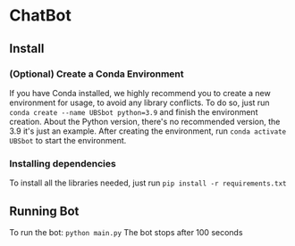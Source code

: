 # ChatBot

## Install

### (Optional) Create a Conda Environment

If you have Conda installed, we highly recommend you to create a new environment for usage, to avoid any library conflicts.
To do so, just run `conda create --name UBSbot python=3.9` and finish the environment creation.
About the Python version, there's no recommended version, the 3.9 it's just an example.
After creating the environment, run `conda activate UBSbot` to start the environment.

### Installing dependencies

To install all the libraries needed, just run `pip install -r requirements.txt`

## Running Bot

To run the bot: `python main.py`
The bot stops after 100 seconds
